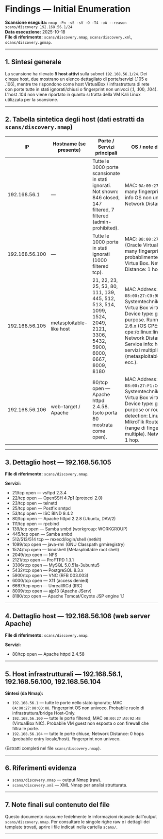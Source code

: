 # Findings — Initial Enumeration

**Scansione eseguita:** `nmap -Pn -sS -sV -O -T4 -oA --reason scans/discovery 192.168.56.1/24`  
**Data esecuzione:** 2025-10-18  
**File di riferimento:** `scans/discovery.nmap`, `scans/discovery.xml`, `scans/discovery.gnmap`.  

---

## 1. Sintesi generale
La scansione ha rilevato **5 host attivi** sulla subnet `192.168.56.1/24`. Dei cinque host, due mostrano un elenco dettagliato di porte/servizi (.105 e .106), mentre tre rispondono come host VirtualBox / infrastruttura di rete con porte tutte in stati ignorati/chiusi o fingerprint non univoci (.1, .100, .104). L'host .104 non viene riportato in quanto si tratta della VM Kali Linux utilizzata per la scansione. 

---

## 2. Tabella sintetica degli host (dati estratti da `scans/discovery.nmap`)

| IP | Hostname (se presente) | Porte / Servizi principali | OS / note di fingerprint |
|-----|------------------------|---------------------------------------|--------------------------|
| 192.168.56.1 | — | Tutte le 1000 porte scansionate in stati ignorati. Not shown: 846 closed, 147 filtered, 7 filtered (admin-prohibited). | MAC: `0A:00:27:00:00:00`. Too many fingerprints match — info OS non univoca. Network Distance: 1 hop. |
| 192.168.56.100 | — | Tutte le 1000 porte in stati ignorati (1000 filtered tcp). | MAC: `08:00:27:A0:92:4B` (Oracle VirtualBox NIC). Too many fingerprints match — probabilmente VM guest VirtualBox. Network Distance: 1 hop. |
| 192.168.56.105 | metasploitable-like host | 21, 22, 23, 25, 53, 80, 111, 139, 445, 512, 513, 514, 1099, 1524, 2049, 2121, 3306, 5432, 5900, 6000, 6667, 8009, 8180 | MAC Address: `08:00:27:C0:9E:18` (PCS Systemtechnik/Oracle VirtualBox virtual NIC). Device type: general purpose. Running: Linux 2.6.x (OS CPE: cpe:/o:linux:linux_kernel:2.6). Network Distance: 1 hop. Service info: host names e servizi multipli (metasploitable.localdomain ecc.). |
| 192.168.56.106 | web-target / Apache | 80/tcp open — Apache httpd 2.4.58. (solo porta 80 mostrata come open). | MAC Address: `08:00:27:F1:C4:7C` (PCS Systemtechnik/Oracle VirtualBox virtual NIC). Device type: general purpose or router. OS detection: Linux 4.x/5.x or MikroTik RouterOS 7.x (range di fingerprint multiple). Network Distance: 1 hop. |

---

## 3. Dettaglio host — 192.168.56.105
**File di riferimento:** `scans/discovery.nmap`.

**Servizi:**
- 21/tcp open — vsftpd 2.3.4  
- 22/tcp open — OpenSSH 4.7p1 (protocol 2.0)  
- 23/tcp open — telnetd  
- 25/tcp open — Postfix smtpd  
- 53/tcp open — ISC BIND 9.4.2  
- 80/tcp open — Apache httpd 2.2.8 (Ubuntu, DAV/2)  
- 111/tcp open — rpcbind  
- 139/tcp open — Samba smbd (workgroup: WORKGROUP)  
- 445/tcp open — Samba smbd  
- 512/513/514 tcp — rexecd/login/shell (netkit)  
- 1099/tcp open — java-rmi (GNU Classpath grmiregistry)  
- 1524/tcp open — bindshell (Metasploitable root shell)  
- 2049/tcp open — NFS  
- 2121/tcp open — ProFTPD 1.3.1  
- 3306/tcp open — MySQL 5.0.51a-3ubuntu5  
- 5432/tcp open — PostgreSQL 8.3.x  
- 5900/tcp open — VNC (RFB 003.003)  
- 6000/tcp open — X11 (access denied)  
- 6667/tcp open — UnrealIRCd (IRC)  
- 8009/tcp open — ajp13 (Apache JServ)  
- 8180/tcp open — Apache Tomcat/Coyote JSP engine 1.1

---

## 4. Dettaglio host — 192.168.56.106 (web server Apache)

**File di riferimento:** `scans/discovery.nmap`.

**Servizi:**
- 80/tcp open — Apache httpd 2.4.58

---

## 5. Host infrastrutturali — 192.168.56.1, 192.168.56.100, 192.168.56.104

**Sintesi (da Nmap):**
- `192.168.56.1` — tutte le porte nello stato ignorato; MAC `0A:00:27:00:00:00`. Fingerprint OS non univoco. Probabile ruolo di infrastruttura/bridge Host-Only.
- `192.168.56.100` — tutte le porte filtered; MAC `08:00:27:A0:92:4B` (VirtualBox NIC). Probabile VM guest non esposta o con firewall che filtra le porte.
- `192.168.56.104` — tutte le porte chiuse; Network Distance: 0 hops (probabile entry locale/host). Fingerprint non univoco.

(Estratti completi nel file `scans/discovery.nmap`).

---

## 6. Riferimenti evidenza
- `scans/discovery.nmap` — output Nmap (raw).  
- `scans/discovery.xml` — XML Nmap per analisi strutturata.  

---

## 7. Note finali sul contenuto del file
Questo documento riassume fedelmente le informazioni ricavate dall'output `scans/discovery.nmap`. Per consultare le singole righe raw e i dettagli dei template trovati, aprire i file indicati nella cartella `scans/`.

---
